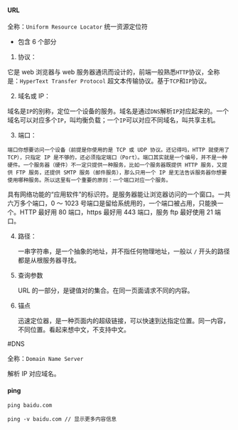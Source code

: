 #### URL

全称：`Uniform Resource Locator` 统一资源定位符

- 包含 6 个部分

1. 协议：

它是 web 浏览器与 web 服务器通讯而设计的，前端一般熟悉`HTTP`协议，全称是：`HyperText Transfer Protocol` 超文本传输协议。基于`TCP`和`IP`协议。

2. 域名或 IP：

域名是`IP`的别称，定位一个设备的服务。域名是通过`DNS`解析`IP`对应起来的。一个域名可以对应多个`IP`，叫均衡负载；一个`IP`可以对应不同域名，叫共享主机。

3. 端口：

`端口你想要访问一个设备（前提是你使用的是 TCP 或 UDP 协议。还记得吗，HTTP 就使用了 TCP），只指定 IP 是不够的，还必须指定端口（Port）。端口其实就是一个编号，并不是一种硬件。一个服务器（硬件）不一定只提供一种服务，比如一个服务器既提供 HTTP 服务，又提供 FTP 服务，还提供 SMTP 服务（邮件服务），那么只用一个 IP 是无法告诉服务器你想要使用哪种服务。所以这里有一个重要的原则：一个端口对应一个服务。`

具有网络功能的“应用软件”的标识符。是服务器能让浏览器访问的一个窗口。一共六万多个端口，0 ～ 1023 号端口是留给系统用的，一个端口被占用，只能换一个。HTTP 最好用 80 端口，https 最好用 443 端口，服务 ftp 最好使用 21 端口。

4. 路径：

   一串字符串，是一个抽象的地址，并不指任何物理地址，一般以 `/` 开头的路径都是从根服务器寻找。

5. 查询参数

   URL 的一部分，是键值对的集合。在同一页面请求不同的内容。

6. 锚点

   迅速定位器，是一种页面内的超级链接，可以快速到达指定位置。同一内容，不同位置。看起来想中文，不支持中文。

#DNS

全称：`Domain Name Server`

解析 IP 对应域名。

#### ping

```
ping baidu.com

ping -v baidu.com // 显示更多内容信息
```

